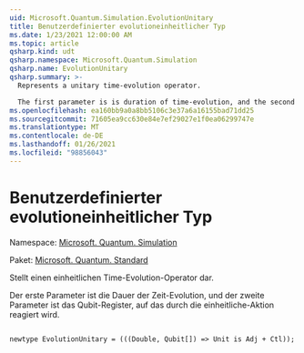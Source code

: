 ```yaml
---
uid: Microsoft.Quantum.Simulation.EvolutionUnitary
title: Benutzerdefinierter evolutioneinheitlicher Typ
ms.date: 1/23/2021 12:00:00 AM
ms.topic: article
qsharp.kind: udt
qsharp.namespace: Microsoft.Quantum.Simulation
qsharp.name: EvolutionUnitary
qsharp.summary: >-
  Represents a unitary time-evolution operator.

  The first parameter is is duration of time-evolution, and the second parameter is the qubit register acted upon by the unitary.
ms.openlocfilehash: ea160bb9a0a8bb5106c3e37a6a16155bad71dd25
ms.sourcegitcommit: 71605ea9cc630e84e7ef29027e1f0ea06299747e
ms.translationtype: MT
ms.contentlocale: de-DE
ms.lasthandoff: 01/26/2021
ms.locfileid: "98856043"
---
```

# <a name="evolutionunitary-user-defined-type"></a>Benutzerdefinierter evolutioneinheitlicher Typ

Namespace: [Microsoft. Quantum. Simulation](xref:Microsoft.Quantum.Simulation)

Paket: [Microsoft. Quantum. Standard](https://nuget.org/packages/Microsoft.Quantum.Standard)


Stellt einen einheitlichen Time-Evolution-Operator dar.

Der erste Parameter ist die Dauer der Zeit-Evolution, und der zweite Parameter ist das Qubit-Register, auf das durch die einheitliche-Aktion reagiert wird.

```qsharp

newtype EvolutionUnitary = (((Double, Qubit[]) => Unit is Adj + Ctl));
```

